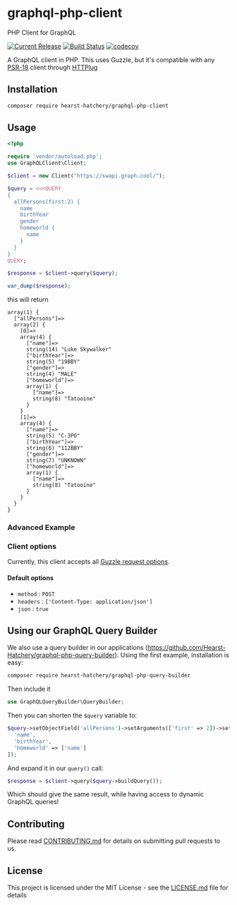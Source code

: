 # graphql-php-client
PHP Client for GraphQL

[![Current Release](https://img.shields.io/badge/release-0.2.0-1eb0fc.svg)](https://github.com/Hearst-Hatchery/graphql-php-client/releases/tag/0.2.0)
[![Build Status](https://travis-ci.com/Hearst-Hatchery/graphql-php-client.svg?branch=master)](https://travis-ci.com/Hearst-Hatchery/graphql-php-client)
[![codecov](https://codecov.io/gh/Hearst-Hatchery/graphql-php-client/branch/master/graph/badge.svg)](https://codecov.io/gh/Hearst-Hatchery/graphql-php-client)


A GraphQL client in PHP. This uses Guzzle, but it's compatible with any [PSR-18](http://www.php-fig.org/psr/psr-18/) client through [HTTPlug](http://httplug.io/)

## Installation

```bash
composer require hearst-hatchery/graphql-php-client
```

## Usage

```php
<?php

require 'vendor/autoload.php';
use GraphQLClient\Client;

$client = new Client("https://swapi.graph.cool/");

$query = <<<QUERY
{
  allPersons(first:2) {
    name
    birthYear
    gender
    homeworld {
      name
    }
  }
}
QUERY;

$response = $client->query($query);

var_dump($response);
```
this will return

```
array(1) {
  ["allPersons"]=>
  array(2) {
    [0]=>
    array(4) {
      ["name"]=>
      string(14) "Luke Skywalker"
      ["birthYear"]=>
      string(5) "19BBY"
      ["gender"]=>
      string(4) "MALE"
      ["homeworld"]=>
      array(1) {
        ["name"]=>
        string(8) "Tatooine"
      }
    }
    [1]=>
    array(4) {
      ["name"]=>
      string(5) "C-3PO"
      ["birthYear"]=>
      string(6) "112BBY"
      ["gender"]=>
      string(7) "UNKNOWN"
      ["homeworld"]=>
      array(1) {
        ["name"]=>
        string(8) "Tatooine"
      }
    }
  }
}
```

### Advanced Example


### Client options

Currently, this client accepts all [Guzzle request options](http://docs.guzzlephp.org/en/stable/request-options.html).

#### Default options

* `method` : `POST`
* `headers` : `['Content-Type: application/json']`
* `json` : `true`

## Using our GraphQL Query Builder

We also use a query builder in our applications (https://github.com/Hearst-Hatchery/graphql-php-query-builder). Using the first example, installation is easy:

```bash
composer require hearst-hatchery/graphql-php-query-builder
```

Then include it
```php
use GraphQLQueryBuilder\QueryBuilder;
```

Then you can shorten the `$query` variable to:

```php
$query->setObjectField('allPersons')->setArguments(['first' => 2])->setQueryObject([
  'name',
  'birthYear',
  'homeworld' => ['name']
]);
```

And expand it in our `query()` call:
```php
$response = $client->query($query->buildQuery());
```

Which should give the same result, while having access to dynamic GraphQL queries!

## Contributing

Please read [CONTRIBUTING.md](CONTRIBUTING.md) for details on submitting pull requests to us.

## License

This project is licensed under the MIT License - see the [LICENSE.md](LICENSE.md) file for details
